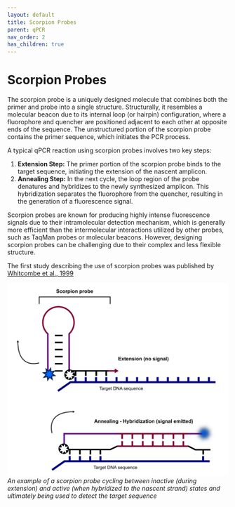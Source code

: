 ```yaml
---
layout: default
title: Scorpion Probes
parent: qPCR
nav_order: 2
has_children: true
---
```


# Scorpion Probes

The scorpion probe is a uniquely designed molecule that combines both the primer and probe into a single structure. Structurally, it resembles a molecular beacon due to its internal loop (or hairpin) configuration, where a fluorophore and quencher are positioned adjacent to each other at opposite ends of the sequence. The unstructured portion of the scorpion probe contains the primer sequence, which initiates the PCR process.

A typical qPCR reaction using scorpion probes involves two key steps:

1. **Extension Step:** The primer portion of the scorpion probe binds to the target sequence, initiating the extension of the nascent amplicon.
2. **Annealing Step:** In the next cycle, the loop region of the probe denatures and hybridizes to the newly synthesized amplicon. This hybridization separates the fluorophore from the quencher, resulting in the generation of a fluorescence signal.

Scorpion probes are known for producing highly intense fluorescence signals due to their intramolecular detection mechanism, which is generally more efficient than the intermolecular interactions utilized by other probes, such as TaqMan probes or molecular beacons. However, designing scorpion probes can be challenging due to their complex and less flexible structure.

The first study describing the use of scorpion probes was published by [Whitcombe et al., 1999](<https://www.nature.com/articles/nbt0899_804>)

![Scorpion pr.png](Scorpion%20Probes/Scorpion_pr.png)
*An example of a scorpion probe cycling between inactive (during extension) and active (when hybridized to the nascent strand) states and ultimately being used to detect the target sequence*
